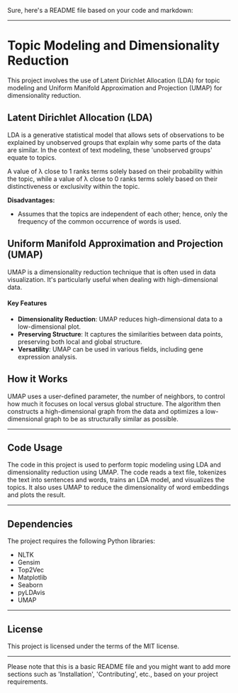 Sure, here's a README file based on your code and markdown:

---

# Topic Modeling and Dimensionality Reduction

This project involves the use of Latent Dirichlet Allocation (LDA) for topic modeling and Uniform Manifold Approximation and Projection (UMAP) for dimensionality reduction.

## Latent Dirichlet Allocation (LDA)

LDA is a generative statistical model that allows sets of observations to be explained by unobserved groups that explain why some parts of the data are similar. In the context of text modeling, these 'unobserved groups' equate to topics.

A value of λ close to 1 ranks terms solely based on their probability within the topic, while a value of λ close to 0 ranks terms solely based on their distinctiveness or exclusivity within the topic.

**Disadvantages:**
- Assumes that the topics are independent of each other; hence, only the frequency of the common occurrence of words is used.

## Uniform Manifold Approximation and Projection (UMAP)

UMAP is a dimensionality reduction technique that is often used in data visualization. It's particularly useful when dealing with high-dimensional data.

#### Key Features
- **Dimensionality Reduction**: UMAP reduces high-dimensional data to a low-dimensional plot.
- **Preserving Structure**: It captures the similarities between data points, preserving both local and global structure.
- **Versatility**: UMAP can be used in various fields, including gene expression analysis.

## How it Works

UMAP uses a user-defined parameter, the number of neighbors, to control how much it focuses on local versus global structure. The algorithm then constructs a high-dimensional graph from the data and optimizes a low-dimensional graph to be as structurally similar as possible.

---

## Code Usage

The code in this project is used to perform topic modeling using LDA and dimensionality reduction using UMAP. The code reads a text file, tokenizes the text into sentences and words, trains an LDA model, and visualizes the topics. It also uses UMAP to reduce the dimensionality of word embeddings and plots the result.

---

## Dependencies

The project requires the following Python libraries:
- NLTK
- Gensim
- Top2Vec
- Matplotlib
- Seaborn
- pyLDAvis
- UMAP

---

## License

This project is licensed under the terms of the MIT license.

---

Please note that this is a basic README file and you might want to add more sections such as 'Installation', 'Contributing', etc., based on your project requirements.